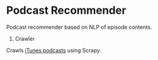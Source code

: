 # Podcast Recommender

Podcast recommender based on NLP of episode contents.

1. Crawler

Crawls [iTunes podcasts](https://itunes.apple.com/us/genre/podcasts/id26?mt=2 ) using Scrapy. 
